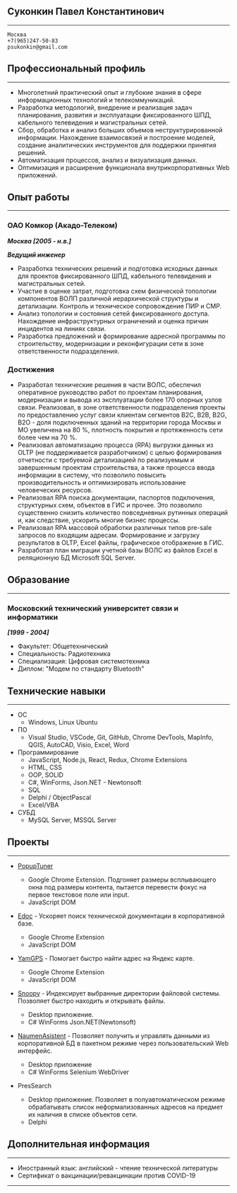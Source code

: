 ## Суконкин Павел Константинович
---
```
Москва
+7(965)247-50-83
psukonkin@gmail.com
```

## Профессиональный профиль
---
* Многолетний практический опыт и глубокие знания в сфере информационных технологий и телекоммуникаций.
* Разработка методологий, внедрение и реализация задач планирования, развития и эксплуатации фиксированного ШПД, кабельного телевидения и магистральных сетей.
* Сбор, обработка и анализ больших объемов неструктурированной информации. Нахождение взаимосвязей и построение моделей, создание аналитических инструментов для поддержки принятия решений.
* Автоматизация процессов, анализ и визуализация данных.
* Оптимизация и расширение функционала внутрикорпоративных Web приложений.

## Опыт работы
---
### ОАО Комкор (Акадо-Телеком)
***Москва [2005 - н.в.]***

***Ведущий инженер***
* Разработка технических решений и подготовка исходных данных для проектов фиксированного ШПД, кабельного телевидения и магистральных сетей.
* Участие в оценке затрат, подготовка схем физической топологии компонентов ВОЛП различной иерархической структуры и детализации. Контроль и техническое сопровождение ПИР и СМР.
* Анализ топологии и состояния сетей фиксированного доступа. Нахождение инфраструктурных ограничений и оценка причин инцидентов на линиях связи.
* Разработка предложений и формирование адресной программы по строительству, модернизации и реконфигурации сети в зоне ответственности подразделения.

### Достижения

* Разработал технические решения в части ВОЛС, обеспечил оперативное руководство работ по проектам планирования, модернизации и вывода из эксплуатации более 170 опорных узлов связи. Реализовал, в зоне ответственности подразделения проекты по предоставлению услуг связи клиентам сегментов B2C, B2B, B2G, B2O - доля подключенных зданий на территории города Москвы и МО увеличена на 80 %, плотность покрытия и протяженность сети более чем на 70 %.
* Реализовал автоматизацию процесса (RPA) выгрузки данных из OLTP (не поддерживается разработчиком) с целью формирования отчетности с требуемой детализацией по реализуемым и завершенным проектам строительства, а также процесса ввода информации в систему, что позволило повысить производительность и оптимизировать использование человеческих ресурсов.
* Реализовал RPA поиска документации, паспортов подключения, структурных схем, объектов в ГИС и прочее. Это позволило существенно снизить количество повседневных рутинных операций и, как следствие, ускорить многие бизнес процессы.
* Реализовал RPA массовой обработки различных типов pre-sale запросов по входящим адресам. Формирование и загрузку результатов в OLTP, Excel файлы, графическое отображение в ГИС.
* Разработал план миграции учетной базы ВОЛС из файлов Excel в реляционную БД Microsoft SQL Server.


## Образование
---
### Московский технический университет связи и информатики
***[1999 - 2004]***

* Факультет: Общетехнический
* Cпециальность: Радиотехника
* Специализация: Цифровая системотехника
* Диплом: "Модем по стандарту Bluetooth"

## Технические навыки
---
* ОС 
	* Windows, Linux Ubuntu
* ПО 
	* Visual Studio, VSCode, Git, GitHub, Chrome DevTools, MapInfo, QGIS, AutoCAD, Visio, Excel, Word
* Программирование
	* JavaScript, Node.js, React, Redux, Chrome Extensions
	* HTML, CSS
	* OOP, SOLID
	* C#, WinForms, Json.NET - Newtonsoft
	* SQL
	* Delphi / ObjectPascal
	* Excel/VBA
* СУБД
	* MySQL Server, MSSQL Server

## Проекты
---
* [PopupTuner](https://github.com/SPK80/PopupTuner)
	* Google Chrome Extension. Подгоняет размеры всплывающего окна под размеры контента, пытается перевести фокус на первое текстовое поле или input.
	* JavaScript DOM

* [Edoc](https://github.com/SPK80/Edoc) - Ускоряет поиск технической документации в корпоративной базе.
	* Google Chrome Extension 
	* JavaScript DOM

* [YamGPS](https://github.com/SPK80/YamGPS) - Помогает быстро найти адрес на Яндекс карте.
	* Google Chrome Extension  
	* JavaScript DOM

* [Snoopy](https://github.com/SPK80/Snoopy) - Индексирует выбранные директории файловой системы. Позволяет быстро находить и открывать файлы. 
	* Desktop приложение. 
	* C# WinForms Json.NET(Newtonsoft)

* [NaumenAsistent](https://github.com/SPK80/NaumenAssistant) - Позволяет получить и управлять данными из корпоративной БД в пакетном режиме через пользовательский Web интерфейс. 
	* Desktop приложение
	* C# WinForms Selenium WebDriver

* PresSearch
	* Desktop приложение. Позволяет в полуавтоматическом режиме обрабатывать список неформализованных адресов на предмет их наличия в списке объектов сети.
	* Delphi

## Дополнительная информация
---
* Иностранный язык: английский - чтение технической литературы
* Сертификат о вакцинации/ревакцинации против COVID-19

---